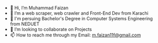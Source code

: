 - 👋 Hi, I’m Muhammad Faizan
- 👀 I’m a web scraper, web crawler and Front-End Dev from Karachi
- 🌱 I'm persuing Bachelor's Degree in Computer Systems Engineering from NEDUET
- 💞️ I’m looking to collaborate on Projects
- 📫 How to reach me through my Email: m.faizan11f@gmail.com

<!---
muhammad-faizan087/muhammad-faizan087 is a ✨ special ✨ repository because its `README.md` (this file) appears on your GitHub profile.
You can click the Preview link to take a look at your changes.
--->
